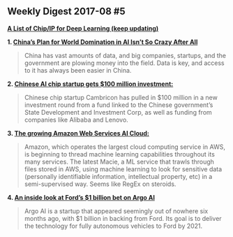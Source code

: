 ## Weekly Digest 2017-08 \#5

**[A List of Chip/IP for Deep Learning (keep updating)](https://medium.com/@shan.tang.g/a-list-of-chip-ip-for-deep-learning-48d05f1759ae)**

**1. [China’s Plan for World Domination in AI Isn’t So Crazy After All](https://www.bloomberg.com/amp/news/articles/2017-08-14/china-s-plan-for-world-domination-in-ai-isn-t-so-crazy-after-all)**

> China has vast amounts of data, and big companies, startups, and the government are plowing money into the field. Data is key, and access to it has always been easier in China.

**2. [Chinese AI chip startup gets $100 million investment:](https://www.chinamoneynetwork.com/2017/08/18/chinas-state-development-investment-corp-leads-100m-round-in-ai-chip-maker-cambricon)**

> Chinese chip startup Cambricon has pulled in $100 million in a new investment round from a fund linked to the Chinese government’s State Development and Investment Corp, as well as funding from companies like Alibaba and Lenovo.


**3. [The growing Amazon Web Services AI Cloud:](https://aws.amazon.com/macie/)**

> Amazon, which operates the largest cloud computing service in AWS, is beginning to thread machine learning capabilities throughout its many services. The latest Macie, a ML service that trawls through files stored in AWS, using machine learning to look for sensitive data (personally identifiable information, intellectual property, etc) in a semi-supervised way. Seems like RegEx on steroids.

**4. [An inside look at Ford’s $1 billion bet on Argo AI](https://www.theverge.com/2017/8/16/16155254/argo-ai-ford-self-driving-car-autonomous)**

> Argo AI is a startup that appeared seemingly out of nowhere six months ago, with $1 billion in backing from Ford. Its goal is to deliver the technology for fully autonomous vehicles to Ford by 2021.




